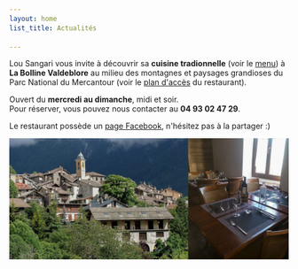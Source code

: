 ```yaml
---
layout: home
list_title: Actualités

---
```

Lou Sangari vous invite à découvrir sa **cuisine tradionnelle** (voir le [menu](menu)) à **La Bolline Valdeblore** au milieu des montagnes et paysages grandioses du Parc National du Mercantour (voir le [plan d'accès](plan-acces) du restaurant).

Ouvert du **mercredi au dimanche**, midi et soir.  
Pour réserver, vous pouvez nous contacter au **04 93 02 47 29**.

Le restaurant possède un [page Facebook](https://www.facebook.com/lou.sangari/), n'hésitez pas à la partager :)

![](/uploads/montage.jpg)
